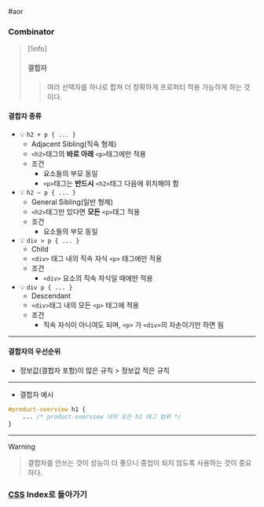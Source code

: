 #aor 
### Combinator
>[!info]
>#### 결합자
>
>>여러 선택자를 하나로 합쳐 더 정확하게 프로퍼티 적용 가능하게 하는 것이다.
#### 결합자 종류
- 💡 `h2 + p { ... }`
	- Adjacent Sibling(직속 형제)
	- `<h2>`태그의 **바로 아래** `<p>`태그에만 적용
	- 조건
		- 요소들의 부모 동일
		- `<p>`태그는 **반드시** `<h2>`태그 다음에 위치해야 함
- 💡 `h2 ~ p { ... }`
	- General Sibling(일반 형제)
	- `<h2>`태그만 있다면 **모든** `<p>`태그 적용
	- 조건
		- 요소들의 부모 동일
- 💡 `div > p { ... }`
	- Child
	- `<div>` 태그 내의 직속 자식 `<p>` 태그에만 적용
	- 조건
		- `<div>` 요소의 직속 자식일 때에만 적용
- 💡 `div p { ... }`
	- Descendant
	- `<div>`태그 내의 모든 `<p>` 태그에 적용
	- 조건
		- 직속 자식이 아니여도 되며, `<p>` 가 `<div>`의 자손이기만 하면 됨
---
#### 결합자의 우선순위
- 정보값(결합자 포함)이 많은 규칙 > 정보값 적은 규칙
---
- 결합자 예시
```CSS
#product-overview h1 { 
	... /* product-overview 내의 모든 h1 태그 범위 */
}
```
---
>[!warning]
>>결합자를 안쓰는 것이 성능이 더 좋으니 중첩이 되지 않도록 사용하는 것이 중요하다.
### [CSS](../../Dev-Index/CSS.md) Index로 돌아가기